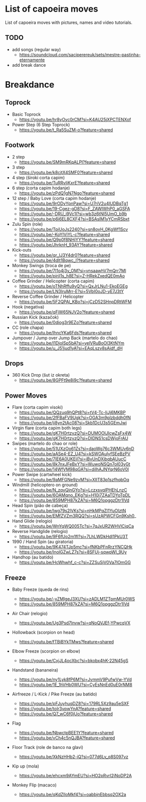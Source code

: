 # List of capoeira moves

List of capoeira moves with pictures, names and video tutorials.

## TODO

- add songs (regular way)
  - https://soundcloud.com/saciperereuk/sets/mestre-pastinha-eternamente
- add break dance

# Breakdance

## Toprock
- Basic Toprock
  - https://youtu.be/hr8yOyc0rCM?si=K4AU25jXPCTENXof
- Power Step (6 Step Toprock)
  - https://youtu.be/t_Ra5SuZM-o?feature=shared

## Footwork
- 2 step
  - https://youtu.be/SM9mRKqALPI?feature=shared
- 3 step
  - https://youtu.be/k8cjtX4SMF0?feature=shared
- 4 step (široki corta capim)
  - https://youtu.be/TuRRvIjKxrE?feature=shared
- 6 step (corta capim hodanje)
  - https://youtu.be/zPdQ1gN7Ngo?feature=shared
- 12 step / Baby Love (corta capim hodanje)
  - https://youtu.be/9rODvYpnPaw?si=U7riV2u4lUDBqTg1
  - https://youtu.be/19-Cgez-gD8?si=F_ZAWIWhP0_aGSFA
  - https://youtu.be/-DRU_i9Vc1I?si=wb3z6tNI5UmO_b9b
  - https://youtu.be/p6i6EL8CXF4?si=BSAslM1yYCmRSbxt
- Zulu Spin (role)
  - https://youtu.be/TpiUoJs2240?si=sn8ovH_0KgWf1Scv
  - https://youtu.be/-KoYIViYL-c?feature=shared
  - https://youtu.be/Q9p0f8NHiYY?feature=shared
  - https://youtu.be/JhrknH_93AY?feature=shared
- Kick-outs
  - https://youtu.be/qr_lJ3Y4dr0?feature=shared
  - https://youtu.be/4dlt1Bqwc_I?feature=shared
- Monkey Swings (troca de pe)
  - https://youtu.be/7I1o4j3y_OM?si=vnsaawhV7mQrr7Ml
  - https://youtu.be/pirjI1s_h8E?si=Z-HRekZxedQE0mAo
- Coffee Grinder / Helicopter (corta capim)
  - https://youtu.be/oTNhRffu9vQ?si=QxJrLNu1-EkoEGEg
  - https://youtu.be/LN3IruMrr-E?si=5VbI0oJD-yE7J3tY
- Reverse Coffee Grinder / Helicopter
  - https://youtu.be/5F2QPAl_KBo?si=jCzD52SHnpDRtWFM
- Hook (negativa)
  - https://youtu.be/qFiW65NJV2o?feature=shared
- Russian Kick (kazačok)
  - https://youtu.be/0diog3r9EZo?feature=shared
- CC (role chapa)
  - https://youtu.be/lhncYKa6Fds?feature=shared
- Jumpover / Jump over Jump Back (martelo do chao)
  - https://youtu.be/l1DjoISp5bA?si=yelVRuBoOl3KtNYm
  - https://youtu.be/u_J51jud1yA?si=EAqLszv8sAidf_dH

## Drops
- 360 Kick Drop (šut iz okreta)
  - https://youtu.be/8GPFt9e8i9c?feature=shared

## Power Moves
- Flare (corta capim visoki)
  - https://youtu.be/QQzuq9hQPt8?si=tV4-Tc-IiJj6MKBP
  - https://youtu.be/2fFBaFV9Ugk?si=OGA3m9plzbddh0fN
  - https://youtu.be/ji8yn2tAc08?si=Skb1DcU3s5GEmJwi
- Virgin flare (corta capim both legs)
  - https://youtu.be/gK7H0rtzyzQ?si=DUMOOIJIcwZsFx4W
  - https://youtu.be/gK7H0rtzyzQ?si=DIDNS1csDWjoFrAU
- Swipes (martelo do chao or role)
  - https://youtu.be/51UXzOo61Zs?si=daoWg76c3WMUv6nD
  - https://youtu.be/aASe4-EZ_U4?si=kSWOAuIyfSEeBzPV
  - https://youtu.be/7IE6A0UKEjI?si=iBvUnDXibqbAUucC
  - https://youtu.be/8k7nxJFeBxY?si=WuwoNSQn7oI03yGt
  - https://youtu.be/14WfVM98qGA?si=diIhAJNYqrN6oV0l
- Power Swipe (cartwheel kick)
  - https://youtu.be/9aMFGNe9zvM?si=XIIT83p1szfhqbOq
- Windmill (helicoptero on ground)
  - https://youtu.be/N_zqyQjnGYo?si=LczxsvqlPHEhLnzC
  - https://youtu.be/6OAMqno_EKg?si=H10i7ZAaTDYoTpDL
  - https://youtu.be/859MPH87kZA?si=M6Q1opggzDtr1lVd
- Head Spin (pião de cabeça)
  - https://youtu.be/Iwg79s2lVKs?si=nHkMPqZl1YuOIztN
  - https://youtu.be/EMfZVZm3RQQ?si=sUzAPWCFGn9Ksh0_
- Hand Glide (relogio)
  - https://youtu.be/WnYqWQ005Tc?si=7qJxUR2WHVlCiqCa
- Reverse Handglide (relogio)
  - https://youtu.be/9F6fUo2m1fI?si=7LhLWDkHdI1PkU3T
- 1990 / Hand Spin (au giratoria)
  - https://youtu.be/9K474TJp5mc?si=fNKbPFnRrzYNCQHk
  - https://youtu.be/lnolGZwLZ7s?si=8SFUj-sqwpWI_9Uy
- Handhop (au batido)
  - https://youtu.be/HcWhwhf_c-c?si=ZZSuSjV0Va7lOmGG

## Freeze
- Baby Freeze (queda de rins)
  - https://youtu.be/-yZMIgeJ3XU?si=zADLM1ZTpmMUr0WS
  - https://youtu.be/859MPH87kZA?si=M6Q1opggzDtr1lVd
- Air Chair (relogio)
  - https://youtu.be/Ug3Psd7lnvw?si=qNoQVJEf-YPwcqVX
- Hollowback (scorpion on head)
  - https://youtu.be/fTBiBYkTMws?feature=shared
- Elbow Freeze (scorpion on elbow)
  - https://youtu.be/CxjJL4ocXbc?si=bkobx4hK-22N45gS
- Handstand (bananeira)
  - https://youtu.be/ny1Lyk8fP6M?si=JvmmV9PufwVw-YVd
  - https://youtu.be/1E_1hVHb0WU?si=CyEsNnEd0uE0rNM8
- Airfreeze / L-Kick / Pike Freeze (au batido)
  - https://youtu.be/pFJuyhuqDZ8?si=179RL5Xz9au5eSXF
  - https://youtu.be/tolr3vpwYnA?feature=shared
  - https://youtu.be/Q7_wC6f0jUo?feature=shared
- Flag
  - https://youtu.be/NbwctpBEE1Y?feature=shared
  - https://youtu.be/vCh4c5nQJBA?feature=shared

- Floor Track (role de banco na glavi)
  - https://youtu.be/XkNzHHb2-iQ?si=077d6Lv_q8S097vz
- Kip up (mola)
  - https://youtu.be/ehcxm9AYmEU?si=HO2pRvrI2jNoDP2A
- Monkey Flip (macaco)
  - https://youtu.be/qKdZlloMkf4?si=oabbjnEbbsq2OX2a
